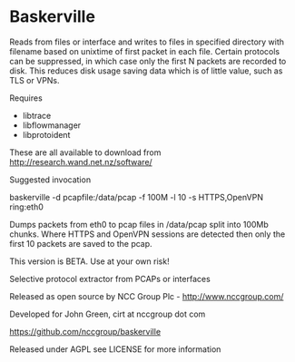 Baskerville
======================
Reads from files or interface and writes to files in specified directory with filename based on 
unixtime of first packet in each file.  Certain protocols can be suppressed, in which case
only the first N packets are recorded to disk.  This reduces disk usage saving data which is 
of little value, such as TLS or VPNs.

Requires
*	libtrace
*	libflowmanager
*	libprotoident

These are all available to download from http://research.wand.net.nz/software/

Suggested invocation

baskerville -d pcapfile:/data/pcap -f 100M -l 10 -s HTTPS,OpenVPN ring:eth0

Dumps packets from eth0 to pcap files in /data/pcap split into 100Mb chunks.  Where HTTPS and OpenVPN
sessions are detected then only the first 10 packets are saved to the pcap.

This version is BETA. Use at your own risk!

Selective protocol extractor from PCAPs or interfaces

Released as open source by NCC Group Plc - http://www.nccgroup.com/

Developed for John Green, cirt at nccgroup dot com

https://github.com/nccgroup/baskerville

Released under AGPL see LICENSE for more information




